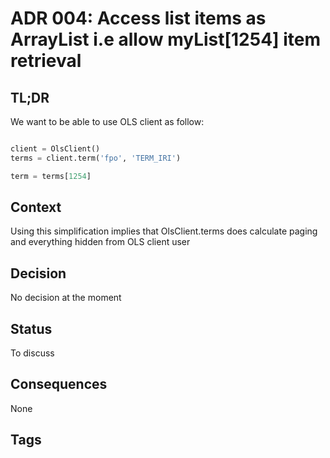 # ADR 004: Access list items as ArrayList i.e allow myList[1254] item retrieval

## TL;DR
We want to be able to use OLS client as follow:
```python

client = OlsClient()
terms = client.term('fpo', 'TERM_IRI')

term = terms[1254]

```  

## Context
Using this simplification implies that OlsClient.terms does calculate paging and everything hidden from OLS client user


## Decision
No decision at the moment

## Status
To discuss

## Consequences
None

## Tags

